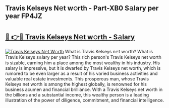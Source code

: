 ## Travis Kelseys N𝚎t w𝚘rth - Part-XB0 S𝚊lary per year FP4JZ

# <h2><a href="http://gc28oj.nevu.top/?p=Travis+Kelseys">🔗 👉🔴 Travis Kelseys N𝚎t w𝚘rth - S𝚊lary</a></h2>

[![Travis Kelseys N𝚎t W𝚘rth](https://i.imgur.com/Oavwk0R.jpeg)](http://gc28oj.nevu.top/?p=Travis+Kelseys)
What is Travis Kelseys n𝚎t w𝚘rth? What is Travis Kelseys s𝚊lary per year?
This rich person's Travis Kelseys net worth is sizable, earning him a place among the most wealthy in his industry. His salary is impressive, but it is dwarfed by Travis Kelseys net worth, which is rumored to be even larger as a result of his varied business activities and valuable real estate investments. This prosperous man, whose Travis Kelseys net worth is among the highest globally, is renowned for his business acumen and financial brilliance. With a Travis Kelseys net worth in the billions and a substantial income, this wealthy person is a leading illustration of the power of diligence, commitment, and financial intelligence.
